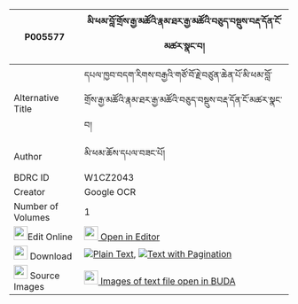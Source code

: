 |P005577|མི་ཕམ་བློ་གྲོས་རྒྱ་མཚོའི་རྣམ་ཐར་རྒྱ་མཚོའི་བཅུད་བསྡུས་བརྡ་དོན་ངོ་མཚར་སྣང་བ། 
| --- | --- 
|Alternative Title |དཔལ་ཁྱབ་བདག་རིགས་བརྒྱའི་གཙོ་བོ་རྗེ་བཙུན་ཆེན་པོ་མི་ཕམ་བློ་གྲོས་རྒྱ་མཚོའི་རྣམ་ཐར་རྒྱ་མཚོའི་བཅུད་བསྡུས་བརྡ་དོན་ངོ་མཚར་སྣང་བ།
|Author| མི་ཕམ་ཆོས་དཔལ་བཟང་པོ།
|BDRC ID | W1CZ2043
|Creator | Google OCR
|Number of Volumes| 1
|<img width="25" src="https://img.icons8.com/color/25/000000/edit-property.png">Edit Online| [<img width="25" src="https://avatars.githubusercontent.com/u/45091458?s=200&v=4"> Open in Editor](http://editor.openpecha.org/P005577)
|<img width="25" src="https://img.icons8.com/fluent/48/000000/download-2.png"/>  Download | [![](https://img.icons8.com/color/20/000000/txt.png)Plain Text](https://github.com/Openpecha/P005577/releases/download/v2/mi_pam_lodro_gyatso_i_namtar_g_plain_P005577.zip), [![](https://img.icons8.com/color/20/000000/txt.png)Text with Pagination](https://github.com/Openpecha/P005577/releases/download/v2/mi_pam_lodro_gyatso_i_namtar_g_pages_P005577.zip)
|<img width="25" src="https://img.icons8.com/plasticine/100/000000/pictures-folder.png"/>  Source Images | [<img width="25" src="https://library.bdrc.io/icons/BUDA-small.svg"> Images of text file open in BUDA](https://library.bdrc.io/show/bdr:W1CZ2043)